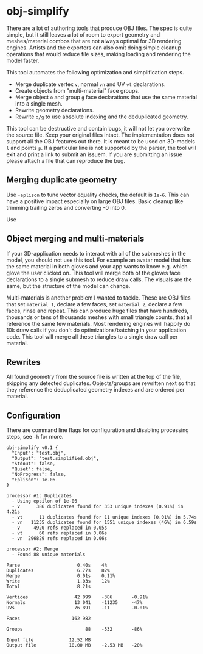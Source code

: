 # obj-simplify

There are a lot of authoring tools that produce OBJ files. The [spec](http://www.martinreddy.net/gfx/3d/OBJ.spec) is quite simple, but it still leaves a lot of room to export geometry and meshes/material combos that are not always optimal for 3D rendering engines. Artists and the exporters can also omit doing simple cleanup operations that would reduce file sizes, making loading and rendering the model faster.

This tool automates the following optimization and simplification steps.

* Merge duplicate vertex `v`, normal `vn` and UV `vt` declarations.
* Create objects from "multi-material" face groups.
* Merge object `o` and group `g` face declarations that use the same material into a single mesh.
* Rewrite geometry declarations.
* Rewrite `o/g` to use absolute indexing and the deduplicated geometry.

This tool can be destructive and contain bugs, it will not let you overwrite the source file. Keep your original files intact. The implementation does not support all the OBJ features out there. It is meant to be used on 3D-models
 `l` and points `p`. If a particular line is not supported by the parser, the tool will exit and print a link to submit an issuem. If you are submitting an issue please attach a file that can reproduce the bug.

## Merging duplicate geometry

Use `-eplison` to tune vector equality checks, the default is `1e-6`. This can have a positive impact especially on large OBJ files. Basic cleanup like trimming trailing zeros and converting -0 into 0.

Use 

## Object merging and multi-materials

If your 3D-application needs to interact with all of the submeshes in the model, you should not use this tool. For example an avatar model that has the same material in both gloves and your app wants to know e.g. which glove the user clicked on. This tool will merge both of the gloves face declarations to a single submesh to reduce draw calls. The visuals are the same, but the structure of the model can change.

Multi-materials is another problem I wanted to tackle. These are OBJ files that set `material_1`, declare a few faces, set `material_2`, declare a few faces, rinse and repeat. This can produce huge files that have hundreds, thousands or tens of thousands meshes with small triangle counts, that all reference the same few materials. Most rendering engines will happily do 10k draw calls if you don't do optimizations/batching in your application code. This tool will merge all these triangles to a single draw call per material.

## Rewrites

All found geometry from the source file is written at the top of the file, skipping any detected duplicates. Objects/groups are rewritten next so that they reference the deduplicated geometry indexes and are ordered per material.

## Configuration

There are command line flags for configuration and disabling processing steps, see `-h` for more.

```
obj-simplify v0.1 {
  "Input": "test.obj",
  "Output": "test.simplified.obj",
  "Stdout": false,
  "Quiet": false,
  "NoProgress": false,
  "Eplison": 1e-06
}

processor #1: Duplicates
  - Using epsilon of 1e-06
  - v      386 duplicates found for 353 unique indexes (0.91%) in 4.21s
  - vt      11 duplicates found for 11 unique indexes (0.01%) in 5.74s
  - vn   11235 duplicates found for 1551 unique indexes (46%) in 6.59s
  - v     4920 refs replaced in 0.05s
  - vt      60 refs replaced in 0.06s
  - vn  296829 refs replaced in 0.06s
 
processor #2: Merge
  - Found 88 unique materials
 
Parse                     0.40s    4%
Duplicates                6.77s    82%
Merge                     0.01s    0.11%
Write                     1.03s    12%
Total                     8.21s
 
Vertices                 42 099    -386       -0.91%
Normals                  13 041    -11235     -47%
UVs                      76 891    -11        -0.01%
 
Faces                   162 982    
 
Groups                       88    -532       -86%
 
Input file             12.52 MB
Output file            10.00 MB    -2.53 MB   -20%
```
